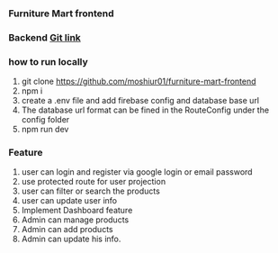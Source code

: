 ### Furniture Mart frontend

### Backend [Git link](https://github.com/moshiur01/furniture-backend)

### how to run locally

1.  git clone https://github.com/moshiur01/furniture-mart-frontend
2.  npm i
3.  create a .env file and add firebase config and database base url
4.  The database url format can be fined in the RouteConfig under the config folder
5.  npm run dev

### Feature

1. user can login and register via google login or email password
2. use protected route for user projection
3. user can filter or search the products
4. user can update user info
5. Implement Dashboard feature
6. Admin can manage products
7. Admin can add products
8. Admin can update his info.
